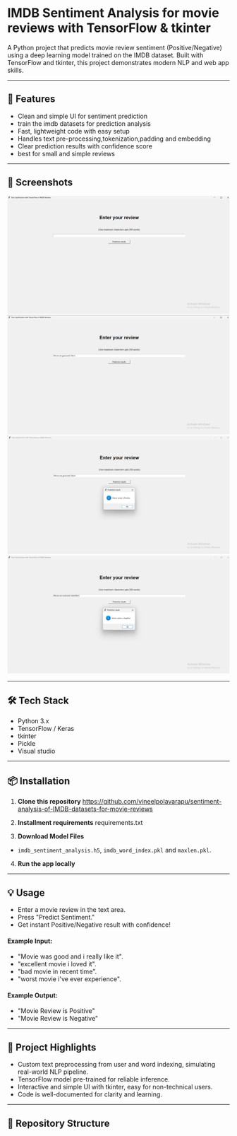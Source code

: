 # IMDB Sentiment Analysis for movie reviews with TensorFlow & tkinter

A Python project that predicts movie review sentiment (Positive/Negative) using a deep learning model trained on the IMDB dataset. Built with TensorFlow and tkinter, this project demonstrates modern NLP and web app skills.

---

## 🚀 Features

- Clean and simple UI for sentiment prediction
- train the imdb datasets for prediction analysis
- Fast, lightweight code with easy setup
- Handles text pre-processing,tokenization,padding and embedding
- Clear prediction results with confidence score
- best for small and simple reviews

---

## 📸 Screenshots

<!-- Insert an image like below. Upload screenshots to your repo, then use their GitHub URL. -->
![project Screenshot](Screenshot3.png.png)
![project Screenshot](Screenshot2.png.png)
![project Screenshot](Screenshot1.png.png)
![project Screenshot](Screenshot.png.png)



---

## 🛠️ Tech Stack

- Python 3.x
- TensorFlow / Keras
- tkinter
- Pickle
- Visual studio

---

## 📦 Installation

1. **Clone this repository**
https://github.com/vineelpolavarapu/sentiment-analysis-of-IMDB-datasets-for-movie-reviews

2. **Installment requirements**
requirements.txt



3. **Download Model Files**
- `imdb_sentiment_analysis.h5`, `imdb_word_index.pkl` and `maxlen.pkl`.


4. **Run the app locally**


---

## 💡 Usage

- Enter a movie review in the text area.
- Press "Predict Sentiment."
- Get instant Positive/Negative result with confidence!

#### Example Input:

- "Movie was good and i really like it".
- "excellent movie i loved it".
- "bad movie in recent time".
- "worst movie i've ever experience".


#### Example Output:

- "Movie Review is Positive"
- "Movie Review is Negative"

---

## 📝 Project Highlights

- Custom text preprocessing from user and word indexing, simulating real-world NLP pipeline.
- TensorFlow model pre-trained for reliable inference.
- Interactive and simple UI with tkinter, easy for non-technical users.
- Code is well-documented for clarity and learning.

---

## 📂 Repository Structure


   
